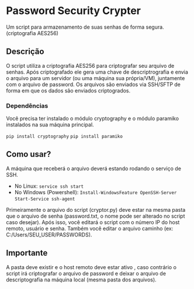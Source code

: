 # Password Security Crypter

Um script para armazenamento de suas senhas de forma segura. (criptografia AES256)

## Descrição

O script utiliza a criptografia AES256 para criptografar seu arquivo de senhas. 
Após criptografado ele gera uma chave de descriptrografia e envia o arquivo para um servidor (ou uma máquina sua própria/VM), juntamente com o arquivo de password.
Os arquivos são enviados via SSH/SFTP de forma em que os dados são enviados criptogrados.

### Dependências

Você precisa ter instalado o módulo cryptography e o módulo paramiko instalados na sua máquina principal.

```pip install cryptography```
```pip install paramiko```

## Como usar?

A máquina que receberá o arquivo deverá estando rodando o serviço de SSH.

* No Linux: ```service ssh start```
* No Windows (Powershell): 
```Install-WindowsFeature OpenSSH-Server```
```Start-Service ssh-agent```

Primeiramente o arquivo do script (cryptor.py) deve estar na mesma pasta que o arquivo de senha (password.txt, o nome pode ser alterado no script caso desejar).
Após isso, você editará o script com o número IP do host remoto, usuário e senha. Também você editar o arquivo caminho (ex: C:/Users/SEU_USER/PASSWORDS).

## Importante
A pasta deve existir e o host remoto deve estar ativo , caso contrário o script irá criptografar o arquivo de password e deixar o arquivo de descriptografia na máquina local (mesma pasta dos arquivos).

